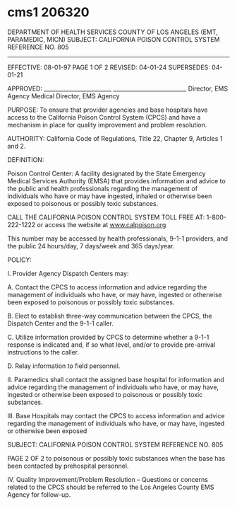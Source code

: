 # cms1 206320

DEPARTMENT OF HEALTH SERVICES 
COUNTY OF LOS ANGELES 
(EMT, PARAMEDIC, MICN) 
SUBJECT: CALIFORNIA POISON CONTROL SYSTEM REFERENCE NO. 805 
 
 
____________________________________________________________________________ 
EFFECTIVE: 08-01-97 PAGE 1 OF 2 
REVISED:  04-01-24 
SUPERSEDES: 04-01-21 
 
 
APPROVED: ________________________   __________________________ 
  Director, EMS Agency   Medical Director, EMS Agency 
 
PURPOSE: To ensure that provider agencies and base hospitals have access to the 
California Poison Control System (CPCS) and have a mechanism in place for 
quality improvement and problem resolution. 
 
AUTHORITY: California Code of Regulations, Title 22, Chapter 9, Articles 1 and 2. 
 
DEFINITION: 
 
Poison Control Center: A facility designated by the State Emergency Medical Services 
Authority (EMSA) that provides information and advice to the public and health professionals 
regarding the management of individuals who have or may have ingested, inhaled or otherwise 
been exposed to poisonous or possibly toxic substances. 
 
 
CALL THE CALIFORNIA POISON CONTROL SYSTEM TOLL FREE AT: 1-800-222-1222 or 
access the website at www.calpoison.org 
 
This number may be accessed by health professionals, 9-1-1 providers, and the public 24 
hours/day, 7 days/week and 365 days/year. 
 
POLICY: 
 
I. Provider Agency Dispatch Centers may: 
 
A. Contact the CPCS to access information and advice regarding the management 
of individuals who have, or may have, ingested or otherwise been exposed to 
poisonous or possibly toxic substances. 
 
B. Elect to establish three-way communication between the CPCS, the Dispatch 
Center and the 9-1-1 caller. 
 
C. Utilize information provided by CPCS to determine whether a 9-1-1 response is 
indicated and, if so what level, and/or to provide pre-arrival instructions to the 
caller. 
 
D. Relay information to field personnel. 
 
II. Paramedics shall contact the assigned base hospital for information and advice 
regarding the management of individuals who have, or may have, ingested or otherwise 
been exposed to poisonous or possibly toxic substances. 
 
III. Base Hospitals may contact the CPCS to access information and advice regarding the 
management of individuals who have, or may have, ingested or otherwise been exposed 

SUBJECT: CALIFORNIA POISON CONTROL SYSTEM  REFERENCE NO. 805 
 
 
 
PAGE 2 OF 2 
to poisonous or possibly toxic substances when the base has been contacted by 
prehospital personnel. 
 
IV. Quality Improvement/Problem Resolution – Questions or concerns related to the CPCS 
should be referred to the Los Angeles County EMS Agency for follow-up.
